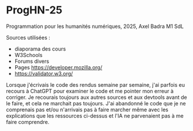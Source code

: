 # ProgHN-25
Programmation pour les humanités numériques, 2025, Axel Badra M1 SdL

Sources utilisées : 
- diaporama des cours
- W3Schools
- Forums divers
- Pages https://developer.mozilla.org/
- https://validator.w3.org/

Lorsque j'écrivais le code des rendus semaine par semaine, j'ai parfois eu recours à ChatGPT pour examiner le code et me pointer mon erreur à corriger. Je recourais toujours aux autres sources et aux devtools avant de le faire, et cela ne marchait pas toujours. J'ai abandonné le code que je ne comprenais pas et/ou n'arrivais pas à faire marcher même avec les explications que les ressources ci-dessus et l'IA ne parvenaient pas à me faire comprendre.

